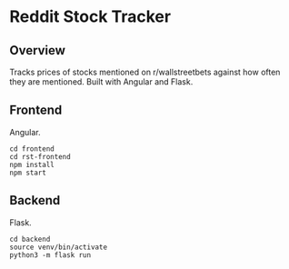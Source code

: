 # Reddit Stock Tracker

## Overview
Tracks prices of stocks mentioned on r/wallstreetbets against how often they are mentioned. Built with Angular and Flask.

## Frontend
Angular.

```
cd frontend
cd rst-frontend
npm install
npm start
```

## Backend
Flask.

```
cd backend
source venv/bin/activate
python3 -m flask run
```